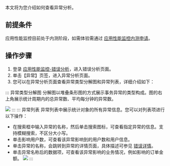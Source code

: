 本文将为您介绍如何查看异常分析。


## 前提条件


应用性能监控目前处于内测阶段，如需体验需通过 [应用性能监控内测申请](https://cloud.tencent.com/apply/p/f5yvbf09mka)。

## 操作步骤

1. 登录 [应用性能监控-错误分析](https://console.cloud.tencent.com/tapm/erroranalysis)，进入错误分析页面。
2. 单击【异常】页签，进入异常分析页面。
3. 您可以在异常分析页面查看异常类型分解图和异常列表，详细介绍如下：
<dx-tabs>
::: 异常类型分解图
分解图以堆叠条形图的方式展示事务异常的类型构成。图的右上角展示统计周期内的总异常数、平均每分钟的异常数。

![](https://main.qcloudimg.com/raw/741bca36d790d026da1642b7fc13a41c.png)
:::
::: 异常列表
异常列表中展示统计对象的所有异常信息。您可以对列表项进行以下操作：

- 在搜索框中输入异常的名称，然后单击搜索图标，可查看指定异常的信息。支持模糊搜索，不区分大小写。
- 单击影响用户数，可查看该异常影响到的用户数和用户信息。
- 单击异常的名称，会跳转到异常的详情页面，具体描述可参见 [错误详情](https://cloud.tencent.com/document/product/1349/52254)。
- 单击异常名称后的数据项，可查看该异常影响的业务情况，例如影响的订单金额。
![](https://main.qcloudimg.com/raw/54fb7a459aa9f718791a5e88858d7492.png)
:::
</dx-tabs>



